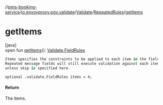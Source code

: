 //[pms-booking-service](../../../../index.md)/[io.envoyproxy.pgv.validate](../../index.md)/[Validate](../index.md)/[RepeatedRules](index.md)/[getItems](get-items.md)

# getItems

[java]\
open fun [getItems](get-items.md)(): [Validate.FieldRules](../-field-rules/index.md)

```kotlin
Items specifies the constraints to be applied to each item in the field.
Repeated message fields will still execute validation against each item
unless skip is specified here.

```
`optional .validate.FieldRules items = 4;`

#### Return

The items.